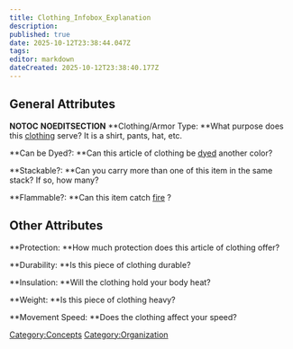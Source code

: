 ```yaml
---
title: Clothing_Infobox_Explanation
description: 
published: true
date: 2025-10-12T23:38:44.047Z
tags: 
editor: markdown
dateCreated: 2025-10-12T23:38:40.177Z
---
```


## General Attributes

__NOTOC__ __NOEDITSECTION__ **Clothing/Armor Type: **What
purpose does this [clothing](clothing "wikilink") serve? It is a shirt,
pants, hat, etc.

**Can be Dyed?: **Can this article of clothing be
[dyed](Painting "wikilink") another color?

**Stackable?: **Can you carry more than one of this item in the same
stack? If so, how many?

**Flammable?: **Can this item catch [fire](fire "wikilink") ? 

## Other Attributes

**Protection: **How much protection does this article of clothing offer?

**Durability: **Is this piece of clothing durable?

**Insulation: **Will the clothing hold your body heat?

**Weight: **Is this piece of clothing heavy?

**Movement Speed: **Does the clothing affect your speed? 

[Category:Concepts](Category:Concepts "wikilink")
[Category:Organization](Category:Organization "wikilink")